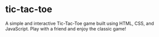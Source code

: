 # tic-tac-toe
A simple and interactive Tic-Tac-Toe game built using HTML, CSS, and JavaScript. Play with a friend and enjoy the classic game!
